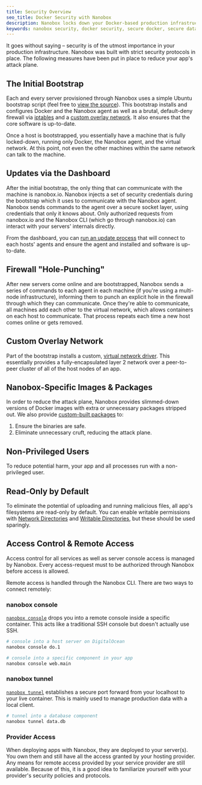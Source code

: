 ```yaml
---
title: Security Overview
seo_title: Docker Security with Nanobox
description: Nanobox locks down your Docker-based production infrastructures with strict security practices and protocols.
keywords: nanobox security, docker security, secure docker, secure data, network security
---
```


It goes without saying – security is of the utmost importance in your production infrastructure. Nanobox was built with strict security protocols in place. The following measures have been put in place to reduce your app's attack plane.

## The Initial Bootstrap
Each and every server provisioned through Nanobox uses a simple Ubuntu bootstrap script (feel free to [view the source](https://github.com/nanobox-io/bootstrap/blob/master/ubuntu.sh)). This bootstrap installs and configures Docker and the Nanobox agent as well as a brutal, default-deny firewall via [iptables](https://en.wikipedia.org/wiki/Iptables) and a [custom overlay network](#custom-overlay-network). It also ensures that the core software is up-to-date.

Once a host is bootstrapped, you essentially have a machine that is fully locked-down, running only Docker, the Nanobox agent, and the virtual network. At this point, not even the other machines within the same network can talk to the machine.

## Updates via the Dashboard
After the initial bootstrap, the only thing that can communicate with the machine is nanobox.io. Nanobox injects a set of security credentials during the bootstrap which it uses to communicate with the Nanobox agent. Nanobox sends commands to the agent over a secure socket layer, using credentials that only it knows about. Only authorized requests from nanobox.io and the Nanobox CLI (which go through nanobox.io) can interact with your servers' internals directly.

From the dashboard, you can [run an update process](https://docs.nanobox.io/live-app-management/server-component-admin/#update) that will connect to each hosts' agents and ensure the agent and installed and software is up-to-date.

## Firewall "Hole-Punching"
After new servers come online and are bootstrapped, Nanobox sends a series of commands to each agent in each machine (if you're using a multi-node infrastructure), informing them to punch an explicit hole in the firewall through which they can communicate. Once they're able to communicate, all machines add each other to the virtual network, which allows containers on each host to communicate. That process repeats each time a new host comes online or gets removed.

## Custom Overlay Network
Part of the bootstrap installs a custom, [virtual network driver](https://github.com/nanopack/red). This essentially provides a fully-encapsulated layer 2 network over a peer-to-peer cluster of all of the host nodes of an app.

## Nanobox-Specific Images & Packages
In order to reduce the attack plane, Nanobox provides slimmed-down versions of Docker images with extra or unnecessary packages stripped out. We also provide [custom-built packages](http://packages.nanobox.io/2017/11/base/index.html) to:

1. Ensure the binaries are safe.
2. Eliminate unnecessary cruft, reducing the attack plane.

## Non-Privileged Users
To reduce potential harm, your app and all processes run with a non-privileged user.

## Read-Only by Default
To eliminate the potential of uploading and running malicious files, all app's filesystems are read-only by default. You can enable writable permissions with [Network Directories](/app-config/network-storage/) and [Writable Directories](/app-config/writable-dirs/), but these should be used sparingly.

## Access Control & Remote Access
Access control for all services as well as server console access is managed by Nanobox. Every access-request must to be authorized through Nanobox before access is allowed.

Remote access is handled through the Nanobox CLI. There are two ways to connect remotely:

### nanobox console
[`nanobox console`](/cli/console/) drops you into a remote console inside a specific container. This acts like a traditional SSH console but doesn't actually use SSH.

```bash
# console into a host server on DigitalOcean
nanobox console do.1

# console into a specific component in your app
nanobox console web.main
```

### nanobox tunnel
[`nanobox tunnel`](/cli/tunnel/) establishes a secure port forward from your localhost to your live container. This is mainly used to manage production data with a local client.

```bash
# tunnel into a database component
nanobox tunnel data.db
```

### Provider Access
When deploying apps with Nanobox, they are deployed to your server(s). You own them and still have all the access granted by your hosting provider. Any means for remote access provided by your service provider are still available. Because of this, it is a good idea to familiarize yourself with your provider's security policies and protocols.
